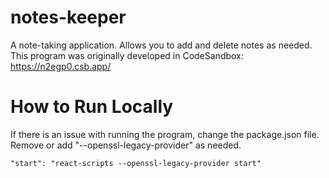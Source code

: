 # notes-keeper
A note-taking application. Allows you to add and delete notes as needed.
This program was originally developed in CodeSandbox: https://n2egp0.csb.app/

# How to Run Locally
If there is an issue with running the program, change the package.json file.
Remove or add "--openssl-legacy-provider" as needed.
```
"start": "react-scripts --openssl-legacy-provider start"
```
